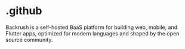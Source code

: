 # .github
Backrush is a self-hosted BaaS platform for building web, mobile, and Flutter apps, optimized for modern languages and shaped by the open source community.
